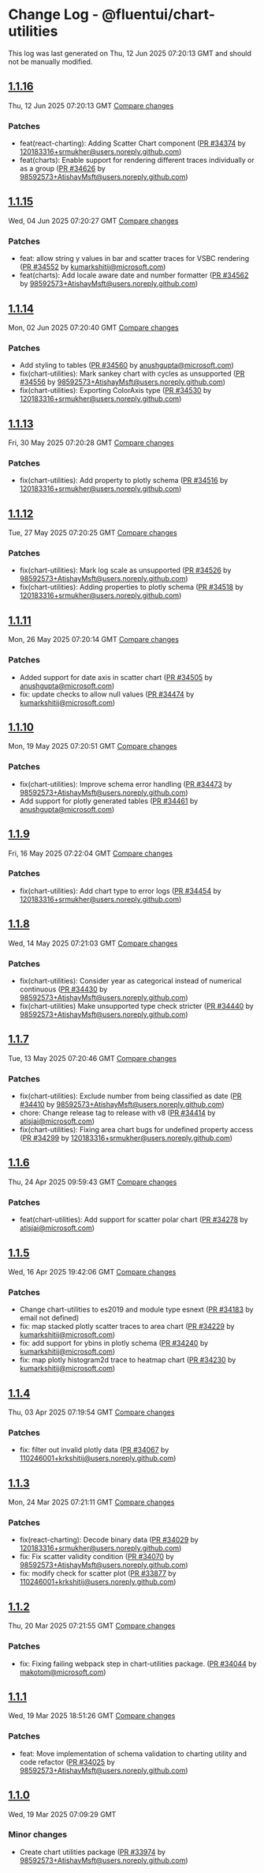 # Change Log - @fluentui/chart-utilities

This log was last generated on Thu, 12 Jun 2025 07:20:13 GMT and should not be manually modified.

<!-- Start content -->

## [1.1.16](https://github.com/microsoft/fluentui/tree/@fluentui/chart-utilities_v1.1.16)

Thu, 12 Jun 2025 07:20:13 GMT 
[Compare changes](https://github.com/microsoft/fluentui/compare/@fluentui/chart-utilities_v1.1.15..@fluentui/chart-utilities_v1.1.16)

### Patches

- feat(react-charting): Adding Scatter Chart component ([PR #34374](https://github.com/microsoft/fluentui/pull/34374) by 120183316+srmukher@users.noreply.github.com)
- feat(charts): Enable support for rendering different traces individually or as a group ([PR #34626](https://github.com/microsoft/fluentui/pull/34626) by 98592573+AtishayMsft@users.noreply.github.com)

## [1.1.15](https://github.com/microsoft/fluentui/tree/@fluentui/chart-utilities_v1.1.15)

Wed, 04 Jun 2025 07:20:27 GMT 
[Compare changes](https://github.com/microsoft/fluentui/compare/@fluentui/chart-utilities_v1.1.14..@fluentui/chart-utilities_v1.1.15)

### Patches

- feat: allow string y values in bar and scatter traces for VSBC rendering ([PR #34552](https://github.com/microsoft/fluentui/pull/34552) by kumarkshitij@microsoft.com)
- feat(charts): Add locale aware date and number formatter ([PR #34562](https://github.com/microsoft/fluentui/pull/34562) by 98592573+AtishayMsft@users.noreply.github.com)

## [1.1.14](https://github.com/microsoft/fluentui/tree/@fluentui/chart-utilities_v1.1.14)

Mon, 02 Jun 2025 07:20:40 GMT 
[Compare changes](https://github.com/microsoft/fluentui/compare/@fluentui/chart-utilities_v1.1.13..@fluentui/chart-utilities_v1.1.14)

### Patches

- Add styling to tables ([PR #34560](https://github.com/microsoft/fluentui/pull/34560) by anushgupta@microsoft.com)
- fix(chart-utilities): Mark sankey chart with cycles as unsupported ([PR #34556](https://github.com/microsoft/fluentui/pull/34556) by 98592573+AtishayMsft@users.noreply.github.com)
- fix(chart-utilities): Exporting ColorAxis type ([PR #34530](https://github.com/microsoft/fluentui/pull/34530) by 120183316+srmukher@users.noreply.github.com)

## [1.1.13](https://github.com/microsoft/fluentui/tree/@fluentui/chart-utilities_v1.1.13)

Fri, 30 May 2025 07:20:28 GMT 
[Compare changes](https://github.com/microsoft/fluentui/compare/@fluentui/chart-utilities_v1.1.12..@fluentui/chart-utilities_v1.1.13)

### Patches

- fix(chart-utilities): Add property to plotly schema ([PR #34516](https://github.com/microsoft/fluentui/pull/34516) by 120183316+srmukher@users.noreply.github.com)

## [1.1.12](https://github.com/microsoft/fluentui/tree/@fluentui/chart-utilities_v1.1.12)

Tue, 27 May 2025 07:20:25 GMT 
[Compare changes](https://github.com/microsoft/fluentui/compare/@fluentui/chart-utilities_v1.1.11..@fluentui/chart-utilities_v1.1.12)

### Patches

- fix(chart-utilities): Mark log scale as unsupported ([PR #34526](https://github.com/microsoft/fluentui/pull/34526) by 98592573+AtishayMsft@users.noreply.github.com)
- fix(chart-utilities): Adding properties to plotly schema ([PR #34518](https://github.com/microsoft/fluentui/pull/34518) by 120183316+srmukher@users.noreply.github.com)

## [1.1.11](https://github.com/microsoft/fluentui/tree/@fluentui/chart-utilities_v1.1.11)

Mon, 26 May 2025 07:20:14 GMT 
[Compare changes](https://github.com/microsoft/fluentui/compare/@fluentui/chart-utilities_v1.1.10..@fluentui/chart-utilities_v1.1.11)

### Patches

- Added support for date axis in scatter chart ([PR #34505](https://github.com/microsoft/fluentui/pull/34505) by anushgupta@microsoft.com)
- fix: update checks to allow null values ([PR #34474](https://github.com/microsoft/fluentui/pull/34474) by kumarkshitij@microsoft.com)

## [1.1.10](https://github.com/microsoft/fluentui/tree/@fluentui/chart-utilities_v1.1.10)

Mon, 19 May 2025 07:20:51 GMT 
[Compare changes](https://github.com/microsoft/fluentui/compare/@fluentui/chart-utilities_v1.1.9..@fluentui/chart-utilities_v1.1.10)

### Patches

- fix(chart-utilities): Improve schema error handling ([PR #34473](https://github.com/microsoft/fluentui/pull/34473) by 98592573+AtishayMsft@users.noreply.github.com)
- Add support for plotly generated tables ([PR #34461](https://github.com/microsoft/fluentui/pull/34461) by anushgupta@microsoft.com)

## [1.1.9](https://github.com/microsoft/fluentui/tree/@fluentui/chart-utilities_v1.1.9)

Fri, 16 May 2025 07:22:04 GMT 
[Compare changes](https://github.com/microsoft/fluentui/compare/@fluentui/chart-utilities_v1.1.8..@fluentui/chart-utilities_v1.1.9)

### Patches

- fix(chart-utilities): Add chart type to error logs ([PR #34454](https://github.com/microsoft/fluentui/pull/34454) by 120183316+srmukher@users.noreply.github.com)

## [1.1.8](https://github.com/microsoft/fluentui/tree/@fluentui/chart-utilities_v1.1.8)

Wed, 14 May 2025 07:21:03 GMT 
[Compare changes](https://github.com/microsoft/fluentui/compare/@fluentui/chart-utilities_v1.1.7..@fluentui/chart-utilities_v1.1.8)

### Patches

- fix(chart-utilities): Consider year as categorical instead of numerical continuous ([PR #34430](https://github.com/microsoft/fluentui/pull/34430) by 98592573+AtishayMsft@users.noreply.github.com)
- fix(chart-utilities) Make unsupported type check stricter ([PR #34440](https://github.com/microsoft/fluentui/pull/34440) by 98592573+AtishayMsft@users.noreply.github.com)

## [1.1.7](https://github.com/microsoft/fluentui/tree/@fluentui/chart-utilities_v1.1.7)

Tue, 13 May 2025 07:20:46 GMT 
[Compare changes](https://github.com/microsoft/fluentui/compare/@fluentui/chart-utilities_v1.1.6..@fluentui/chart-utilities_v1.1.7)

### Patches

- fix(chart-utilities): Exclude number from being classified as date ([PR #34410](https://github.com/microsoft/fluentui/pull/34410) by 98592573+AtishayMsft@users.noreply.github.com)
- chore: Change release tag to release with v8 ([PR #34414](https://github.com/microsoft/fluentui/pull/34414) by atisjai@microsoft.com)
- fix(chart-utilities): Fixing area chart bugs for undefined property access ([PR #34299](https://github.com/microsoft/fluentui/pull/34299) by 120183316+srmukher@users.noreply.github.com)

## [1.1.6](https://github.com/microsoft/fluentui/tree/@fluentui/chart-utilities_v1.1.6)

Thu, 24 Apr 2025 09:59:43 GMT 
[Compare changes](https://github.com/microsoft/fluentui/compare/@fluentui/chart-utilities_v1.1.5..@fluentui/chart-utilities_v1.1.6)

### Patches

- feat(chart-utilities): Add support for scatter polar chart ([PR #34278](https://github.com/microsoft/fluentui/pull/34278) by atisjai@microsoft.com)

## [1.1.5](https://github.com/microsoft/fluentui/tree/@fluentui/chart-utilities_v1.1.5)

Wed, 16 Apr 2025 19:42:06 GMT 
[Compare changes](https://github.com/microsoft/fluentui/compare/@fluentui/chart-utilities_v1.1.4..@fluentui/chart-utilities_v1.1.5)

### Patches

- Change chart-utilities to es2019 and module type esnext ([PR #34183](https://github.com/microsoft/fluentui/pull/34183) by email not defined)
- fix: map stacked plotly scatter traces to area chart ([PR #34229](https://github.com/microsoft/fluentui/pull/34229) by kumarkshitij@microsoft.com)
- fix: add support for ybins in plotly schema ([PR #34240](https://github.com/microsoft/fluentui/pull/34240) by kumarkshitij@microsoft.com)
- fix: map plotly histogram2d trace to heatmap chart ([PR #34230](https://github.com/microsoft/fluentui/pull/34230) by kumarkshitij@microsoft.com)

## [1.1.4](https://github.com/microsoft/fluentui/tree/@fluentui/chart-utilities_v1.1.4)

Thu, 03 Apr 2025 07:19:54 GMT 
[Compare changes](https://github.com/microsoft/fluentui/compare/@fluentui/chart-utilities_v1.1.3..@fluentui/chart-utilities_v1.1.4)

### Patches

- fix: filter out invalid plotly data ([PR #34067](https://github.com/microsoft/fluentui/pull/34067) by 110246001+krkshitij@users.noreply.github.com)

## [1.1.3](https://github.com/microsoft/fluentui/tree/@fluentui/chart-utilities_v1.1.3)

Mon, 24 Mar 2025 07:21:11 GMT 
[Compare changes](https://github.com/microsoft/fluentui/compare/@fluentui/chart-utilities_v1.1.2..@fluentui/chart-utilities_v1.1.3)

### Patches

- fix(react-charting): Decode binary data ([PR #34029](https://github.com/microsoft/fluentui/pull/34029) by 120183316+srmukher@users.noreply.github.com)
- fix: Fix scatter validity condition ([PR #34070](https://github.com/microsoft/fluentui/pull/34070) by 98592573+AtishayMsft@users.noreply.github.com)
- fix: modify check for scatter plot ([PR #33877](https://github.com/microsoft/fluentui/pull/33877) by 110246001+krkshitij@users.noreply.github.com)

## [1.1.2](https://github.com/microsoft/fluentui/tree/@fluentui/chart-utilities_v1.1.2)

Thu, 20 Mar 2025 07:21:55 GMT 
[Compare changes](https://github.com/microsoft/fluentui/compare/@fluentui/chart-utilities_v1.1.1..@fluentui/chart-utilities_v1.1.2)

### Patches

- fix: Fixing failing webpack step in chart-utilities package. ([PR #34044](https://github.com/microsoft/fluentui/pull/34044) by makotom@microsoft.com)

## [1.1.1](https://github.com/microsoft/fluentui/tree/@fluentui/chart-utilities_v1.1.1)

Wed, 19 Mar 2025 18:51:26 GMT 
[Compare changes](https://github.com/microsoft/fluentui/compare/@fluentui/chart-utilities_v1.1.0..@fluentui/chart-utilities_v1.1.1)

### Patches

- feat: Move implementation of schema validation to charting utility and code refactor ([PR #34025](https://github.com/microsoft/fluentui/pull/34025) by 98592573+AtishayMsft@users.noreply.github.com)

## [1.1.0](https://github.com/microsoft/fluentui/tree/@fluentui/chart-utilities_v1.1.0)

Wed, 19 Mar 2025 07:09:29 GMT

### Minor changes

- Create chart utilities package ([PR #33974](https://github.com/microsoft/fluentui/pull/33974) by 98592573+AtishayMsft@users.noreply.github.com)
